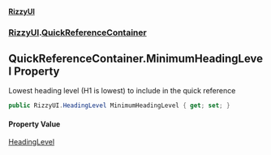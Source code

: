 #### [RizzyUI](index 'index')
### [RizzyUI](RizzyUI 'RizzyUI').[QuickReferenceContainer](RizzyUI.QuickReferenceContainer 'RizzyUI.QuickReferenceContainer')

## QuickReferenceContainer.MinimumHeadingLevel Property

Lowest heading level (H1 is lowest) to include in the quick reference

```csharp
public RizzyUI.HeadingLevel MinimumHeadingLevel { get; set; }
```

#### Property Value
[HeadingLevel](RizzyUI.HeadingLevel 'RizzyUI.HeadingLevel')